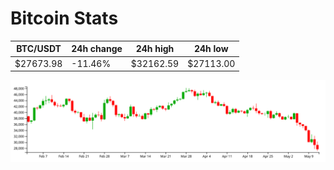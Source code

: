 # Bitcoin Stats

BTC/USDT|24h change|24h high|24h low|
|---|---|---|---|
|$27673.98|-11.46%|$32162.59|$27113.00|

<img src="./chart.svg">
